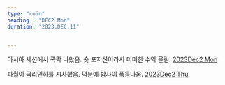 ```yaml
---
type: "coin"
heading : "DEC2 Mon"
duration: "2023.DEC.11"


---
```

 


아시아 세션에서 폭락 나왔음. 숏 포지션이라서 미미한 수익 올림.
[2023Dec2 Mon](/todo/images/Document2023DEC2-Mon.pdf)


파월이 금리인하를 시사했음. 덕분에 밤사이 폭등나옴. 
[2023Dec2 Thu](/todo/images/Document2023DEC2-Thu.pdf)


